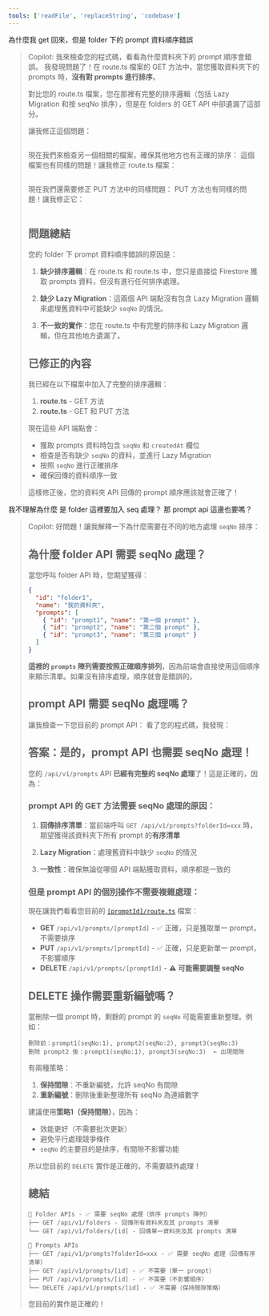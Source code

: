 ```yaml
---
tools: ['readFile', 'replaceString', 'codebase']
---
```


為什麼我 get 回來，但是 folder 下的 prompt 資料順序錯誤

> Copilot: 我來檢查您的程式碼，看看為什麼資料夾下的 prompt 順序會錯誤。 我發現問題了！在 route.ts 檔案的 GET 方法中，當您獲取資料夾下的 prompts 時，**沒有對 prompts 進行排序**。
> 
> 對比您的 route.ts 檔案，您在那裡有完整的排序邏輯（包括 Lazy Migration 和按 seqNo 排序），但是在 folders 的 GET API 中卻遺漏了這部分。
> 
> 讓我修正這個問題： 
> ```
> 
> ```
> 現在我們來檢查另一個相關的檔案，確保其他地方也有正確的排序： 這個檔案也有同樣的問題！讓我修正 route.ts 檔案： 
> ```
> 
> ```
> 現在我們還需要修正 PUT 方法中的同樣問題： PUT 方法也有同樣的問題！讓我修正它： 
> ```
> 
> ```
> ## 問題總結
> 
> 您的 folder 下 prompt 資料順序錯誤的原因是：
> 
> 1. **缺少排序邏輯**：在 route.ts 和 route.ts 中，您只是直接從 Firestore 獲取 prompts 資料，但沒有進行任何排序處理。
> 
> 2. **缺少 Lazy Migration**：這兩個 API 端點沒有包含 Lazy Migration 邏輯來處理舊資料中可能缺少 `seqNo` 的情況。
> 
> 3. **不一致的實作**：您在 route.ts 中有完整的排序和 Lazy Migration 邏輯，但在其他地方遺漏了。
> 
> ## 已修正的內容
> 
> 我已經在以下檔案中加入了完整的排序邏輯：
> 
> 1. **route.ts** - GET 方法
> 2. **route.ts** - GET 和 PUT 方法
> 
> 現在這些 API 端點會：
> 
> - 獲取 prompts 資料時包含 `seqNo` 和 `createdAt` 欄位
> - 檢查是否有缺少 `seqNo` 的資料，並進行 Lazy Migration
> - 按照 `seqNo` 進行正確排序
> - 確保回傳的資料順序一致
> 
> 這樣修正後，您的資料夾 API 回傳的 prompt 順序應該就會正確了！

我不理解為什麼 是 folder 這裡要加入 seq 處理？
那 prompt api 這邊也要嗎？

> Copilot: 好問題！讓我解釋一下為什麼需要在不同的地方處理 `seqNo` 排序：
> 
> ## 為什麼 folder API 需要 seqNo 處理？
> 
> 當您呼叫 folder API 時，您期望獲得：
> ```json
> {
>   "id": "folder1",
>   "name": "我的資料夾",
>   "prompts": [
>     { "id": "prompt1", "name": "第一個 prompt" },
>     { "id": "prompt2", "name": "第二個 prompt" },
>     { "id": "prompt3", "name": "第三個 prompt" }
>   ]
> }
> ```
> 
> **這裡的 `prompts` 陣列需要按照正確順序排列**，因為前端會直接使用這個順序來顯示清單。如果沒有排序處理，順序就會是錯誤的。
> 
> ## prompt API 需要 seqNo 處理嗎？
> 
> 讓我檢查一下您目前的 prompt API： 看了您的程式碼，我發現：
> 
> ## 答案：是的，prompt API 也需要 seqNo 處理！
> 
> 您的 `/api/v1/prompts` API **已經有完整的 seqNo 處理**了！這是正確的，因為：
> 
> ### prompt API 的 GET 方法需要 seqNo 處理的原因：
> 
> 1. **回傳排序清單**：當前端呼叫 `GET /api/v1/prompts?folderId=xxx` 時，期望獲得該資料夾下所有 prompt 的**有序清單**
> 
> 2. **Lazy Migration**：處理舊資料中缺少 `seqNo` 的情況
> 
> 3. **一致性**：確保無論從哪個 API 端點獲取資料，順序都是一致的
> 
> ### 但是 prompt API 的個別操作不需要複雜處理：
> 
> 現在讓我們看看您目前的 [`[promptId]/route.ts`](src/app/api/v1/prompts/[promptId]/route.ts) 檔案：
> 
> - **GET** `/api/v1/prompts/[promptId]` - ✅ 正確，只是獲取單一 prompt，不需要排序
> - **PUT** `/api/v1/prompts/[promptId]` - ✅ 正確，只是更新單一 prompt，不影響順序  
> - **DELETE** `/api/v1/prompts/[promptId]` - ⚠️ **可能需要調整 seqNo**
> 
> ## DELETE 操作需要重新編號嗎？
> 
> 當刪除一個 prompt 時，剩餘的 prompt 的 `seqNo` 可能需要重新整理。例如：
> 
> ```
> 刪除前：prompt1(seqNo:1), prompt2(seqNo:2), prompt3(seqNo:3)
> 刪除 prompt2 後：prompt1(seqNo:1), prompt3(seqNo:3)  ← 出現間隙
> ```
> 
> 有兩種策略：
> 1. **保持間隙**：不重新編號，允許 seqNo 有間隙
> 2. **重新編號**：刪除後重新整理所有 seqNo 為連續數字
> 
> 建議使用**策略1（保持間隙）**，因為：
> - 效能更好（不需要批次更新）
> - 避免平行處理競爭條件
> - `seqNo` 的主要目的是排序，有間隙不影響功能
> 
> 所以您目前的 `DELETE` 實作是正確的，不需要額外處理！
> 
> ## 總結
> 
> ```
> 📁 Folder APIs - ✅ 需要 seqNo 處理（排序 prompts 陣列）
> ├── GET /api/v1/folders - 回傳所有資料夾及其 prompts 清單
> └── GET /api/v1/folders/[id] - 回傳單一資料夾及其 prompts 清單
> 
> 📝 Prompts APIs  
> ├── GET /api/v1/prompts?folderId=xxx - ✅ 需要 seqNo 處理（回傳有序清單）
> ├── GET /api/v1/prompts/[id] - ✅ 不需要（單一 prompt）
> ├── PUT /api/v1/prompts/[id] - ✅ 不需要（不影響順序）
> └── DELETE /api/v1/prompts/[id] - ✅ 不需要（保持間隙策略）
> ```
> 
> 您目前的實作是正確的！
